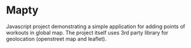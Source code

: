 # Mapty
Javascript project demonstrating a simple application for adding points of workouts in global map. The project itself uses 3rd party library for geolocation (openstreet map and leaflet).
